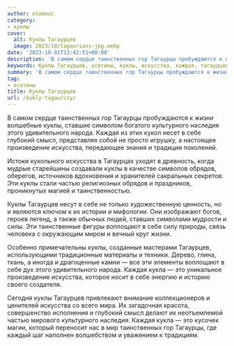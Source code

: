 ```yaml
---
author: olomouc
category:
- куклы
cover:
  alt: Куклы Тагаурцев
  image: 2023/10/tagaurians-jpg.webp
date: '2023-10-01T13:42:51+00:00'
description: 'В самом сердце таинственных гор Тагаурцы пробуждаются к жизни волшебные куклы, ставшие символом богатого культурного наследия этого удивительного народа....'
keywords: Куклы Тагаурцев, осетины, куклы, искусства, каждая, тагаурцев, таинственных, гор, тагаурцы, жизни, культурного, наследия, удивительного, народа, глубокий, смысл, произведение
summary: 'В самом сердце таинственных гор Тагаурцы пробуждаются к жизни волшебные куклы, ставшие символом богатого культурного наследия этого удивительного народа....'
tag:
- осетины
title: Куклы Тагаурцев
url: /kukly-tagaurczy/
---
```


В самом сердце таинственных гор Тагаурцы пробуждаются к жизни волшебные куклы, ставшие символом богатого культурного наследия этого удивительного народа. Каждая из этих кукол несет в себе глубокий смысл, представляя собой не просто игрушку, а настоящее произведение искусства, передающее знания и традиции поколений.

Истоки кукольного искусства в Тагаурцах уходят в древность, когда мудрые старейшины создавали куклы в качестве символов обрядов, оберегов, источников вдохновения и хранителей сакральных секретов. Эти куклы стали частью религиозных обрядов и праздников, проникнутых магией и таинственностью.

Куклы Тагаурцев несут в себе не только художественную ценность, но и являются ключом к их истории и мифологии. Они изображают богов, героев легенд, а также обычных людей, ставших символами мудрости и силы. Эти таинственные фигуры воплощают в себе силу природы, связь человека с окружающим миром и вечный круг жизни.

Особенно примечательны куклы, созданные мастерами Тагаурцев, использующими традиционные материалы и техники. Дерево, глина, ткань, а иногда и драгоценные камни — все эти элементы воплощают в себе дух этого удивительного народа. Каждая кукла — это уникальное произведение искусства, которое носит в себе энергию и историю своего создателя.

Сегодня куклы Тагаурцев привлекают внимание коллекционеров и ценителей искусства со всего мира. Их загадочная красота, совершенство исполнения и глубокий смысл делают их неотъемлемой частью мирового культурного наследия. Каждая кукла — это кусочек магии, который переносит нас в мир таинственных гор Тагаурцы, где каждый шаг наполнен волшебством и уважением к традициям.
